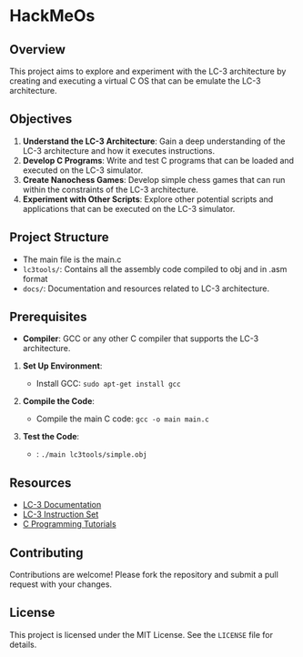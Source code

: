 # HackMeOs

## Overview

This project aims to explore and experiment with the LC-3 architecture by creating and executing a virtual C OS that can be emulate the LC-3 architecture. 

## Objectives

1. **Understand the LC-3 Architecture**: Gain a deep understanding of the LC-3 architecture and how it executes instructions.
2. **Develop C Programs**: Write and test C programs that can be loaded and executed on the LC-3 simulator.
3. **Create Nanochess Games**: Develop simple chess games that can run within the constraints of the LC-3 architecture.
4. **Experiment with Other Scripts**: Explore other potential scripts and applications that can be executed on the LC-3 simulator.

## Project Structure
-  The main file is the main.c 
- `lc3tools/`: Contains all the assembly code compiled to obj and in .asm format
- `docs/`: Documentation and resources related to LC-3 architecture.

## Prerequisites

- **Compiler**: GCC or any other C compiler that supports the LC-3 architecture.

1. **Set Up Environment**:
    - Install GCC: `sudo apt-get install gcc`

2. **Compile the Code**:
    - Compile the main C code: `gcc -o main main.c`

3. **Test the Code**:
    - : `./main lc3tools/simple.obj`

## Resources

- [LC-3 Documentation](docs/lc3.md)
- [LC-3 Instruction Set](docs/lc3_instruction_set.md)
- [C Programming Tutorials](docs/c_programming_tutorials.md)

## Contributing

Contributions are welcome! Please fork the repository and submit a pull request with your changes.

## License

This project is licensed under the MIT License. See the `LICENSE` file for details.